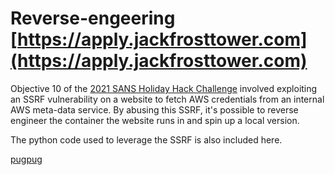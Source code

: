 # Reverse-engeering [https://apply.jackfrosttower.com](https://apply.jackfrosttower.com)

Objective 10 of the [2021 SANS Holiday Hack Challenge](https://2021.kringlecon.com)
involved exploiting an SSRF vulnerability on a website to fetch AWS credentials
from an internal AWS meta-data service. By abusing this SSRF, it's possible to
reverse engineer the container the website runs in and spin up a local version. 

The python code used to leverage the SSRF is also included here.

[pugpug](https://twitter.com/joeammond)
